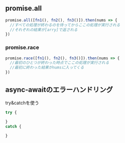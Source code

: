 ## promise.all
```js
promise.all([fn1(), fn2(), fn3()]).then(nums => {
  //すべての処理が終わるのを待ってからここの処理が実行される
  //それぞれの結果が[arry]で返される
})
```
### promise.race
```js
promise.race([fn1(), fn2(), fn3()]).then(nums => {
  //最初のひとつが終わった時点でここの処理が実行される
  //最初に終わった結果がnumsに入ってくる
})
```


## async-awaitのエラーハンドリング
try&catchを使う
```js
try {

}
catch {

}
```
